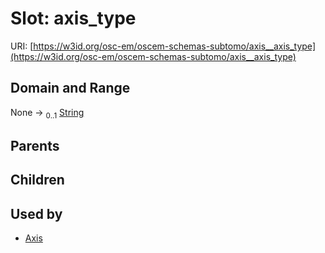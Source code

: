 
# Slot: axis_type



URI: [https://w3id.org/osc-em/oscem-schemas-subtomo/axis__axis_type](https://w3id.org/osc-em/oscem-schemas-subtomo/axis__axis_type)


## Domain and Range

None &#8594;  <sub>0..1</sub> [String](types/String.md)

## Parents


## Children


## Used by

 * [Axis](Axis.md)
